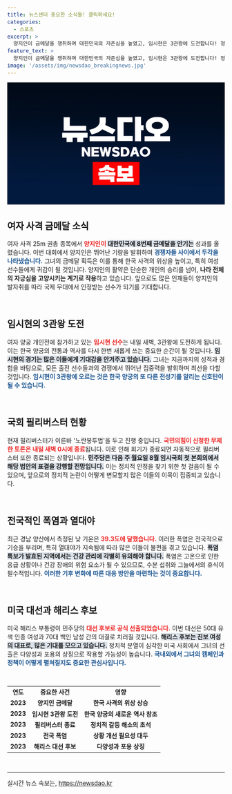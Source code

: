 ```yaml
---
title: 뉴스센터 중요한 소식들! 클릭하세요!
categories:
  - 스포츠
excerpt: >
  양지인이 금메달을 쟁취하며 대한민국의 자존심을 높였고, 임시현은 3관왕에 도전합니다! 정치와 무더위, 그리고 미국 대선 소식까지 전해지는 지금, 알아두어야 할 핵심 이슈를 확인해보세요!
feature_text: >
  양지인이 금메달을 쟁취하며 대한민국의 자존심을 높였고, 임시현은 3관왕에 도전합니다! 정치와 무더위, 그리고 미국 대선 소식까지 전해지는 지금, 알아두어야 할 핵심 이슈를 확인해보세요!
image: '/assets/img/newsdao_breakingnews.jpg'
---
```


<p><img src="/assets/img/newsdao_breakingnews.jpg" alt="implanttips 속보" /></p>

<h2 data-ke-size="size26">여자 사격 금메달 소식</h2>

<p data-ke-size="size16">여자 사격 25m 권총 종목에서 <b><span style="color: #ee2323;">양지인이 </span></b><b><span style="background-color: #21538527;">대한민국에 8번째 금메달을 안기는</span></b> 성과를 올렸습니다. 이번 대회에서 양지인은 뛰어난 기량을 발휘하여 <b><span style="color: #1a5490;">경쟁자들 사이에서 두각을 나타냈습니다.</span></b> 그녀의 금메달 획득은 이를 통해 한국 사격의 위상을 높이고, 특히 여성 선수들에게 귀감이 될 것입니다. 양지인의 활약은 단순한 개인의 승리를 넘어, <b>나라 전체의 자긍심을 고양시키는 계기로 작용</b>하고 있습니다. 앞으로도 많은 인재들이 양지인의 발자취를 따라 국제 무대에서 인정받는 선수가 되기를 기대합니다.</p>

<p data-ke-size="size16">&nbsp;</p>

<h2 data-ke-size="size26">임시현의 3관왕 도전</h2>

<p data-ke-size="size16">여자 양궁 개인전에 참가하고 있는 <b><span style="color: #ee2323;">임시현 선수</span></b>는 내일 새벽, 3관왕에 도전하게 됩니다. 이는 한국 양궁의 전통과 역사를 다시 한번 새롭게 쓰는 중요한 순간이 될 것입니다. <b><span style="background-color: #21538527;">임시현의 경기는 많은 이들에게 기대감을 안겨주고 있습니다.</span></b> 그녀는 지금까지의 성적과 경험을 바탕으로, 모든 출전 선수들과의 경쟁에서 뛰어난 집중력을 발휘하며 최선을 다할 것입니다. <b><span style="color: #1a5490;">임시현이 3관왕에 오르는 것은 한국 양궁의 또 다른 전성기를 알리는 신호탄이 될 수 있습니다.</span></b></p>

<p data-ke-size="size16">&nbsp;</p>

<h2 data-ke-size="size26">국회 필리버스터 현황</h2>

<p data-ke-size="size16">현재 필리버스터가 이른바 '노란봉투법'을 두고 진행 중입니다. <b><span style="color: #ee2323;">국민의힘이 신청한 무제한 토론은 내일 새벽 0시에 종료</span></b>됩니다. 이로 인해 회기가 종료되면 자동적으로 필리버스터 또한 종료되는 상황입니다. <b><span style="background-color: #21538527;">민주당은 다음 주 월요일 8월 임시국회 첫 본회의에서 해당 법안의 표결을 강행할 전망입니다.</span></b> 이는 정치적 안정을 찾기 위한 첫 걸음이 될 수 있으며, 앞으로의 정치적 논란이 어떻게 변모할지 많은 이들의 이목이 집중되고 있습니다.</p>

<p data-ke-size="size16">&nbsp;</p>

<h2 data-ke-size="size26">전국적인 폭염과 열대야</h2>

<p data-ke-size="size16">최근 경남 양산에서 측정된 낮 기온은 <b><span style="color: #ee2323;">39.3도에 달했습니다.</span></b> 이러한 폭염은 전국적으로 기승을 부리며, 특히 열대야가 지속됨에 따라 많은 이들이 불편을 겪고 있습니다. <b><span style="background-color: #21538527;">폭염 특보가 발효된 지역에서는 건강 관리에 각별히 유의해야 합니다.</span></b> 폭염은 고온으로 인한 응급 상황이나 건강 장애의 위험 요소가 될 수 있으므로, 수분 섭취와 그늘에서의 휴식이 필수적입니다. <b><span style="color: #1a5490;">이러한 기후 변화에 따른 대응 방안을 마련하는 것이 중요합니다.</span></b></p>

<p data-ke-size="size16">&nbsp;</p>

<h2 data-ke-size="size26">미국 대선과 해리스 후보</h2>

<p data-ke-size="size16">미국 해리스 부통령이 민주당의 <b><span style="color: #ee2323;">대선 후보로 공식 선출되었습니다.</span></b> 이번 대선은 50대 유색 인종 여성과 70대 백인 남성 간의 대결로 치러질 것입니다. <b><span style="background-color: #21538527;">해리스 후보는 진보 여성의 대표로, 많은 기대를 모으고 있습니다.</span></b> 정치적 분열이 심각한 미국 사회에서 그녀의 선출은 다양성과 포용의 상징으로 작용할 가능성이 높습니다. <b><span style="color: #1a5490;">국내외에서 그녀의 캠페인과 정책이 어떻게 펼쳐질지도 중요한 관심사입니다.</span></b></p>

<p data-ke-size="size16">&nbsp;</p>

<table>
<tr>
<td style="text-align: center; height: 17px;"><b>연도</b></td>
<td style="text-align: center; height: 17px;"><b>중요한 사건</b></td>
<td style="text-align: center; height: 17px;"><b>영향</b></td>
</tr>
<tr>
<td style="text-align: center; height: 17px;"><b>2023</b></td>
<td style="text-align: center; height: 17px;"><b>양지인 금메달</b></td>
<td style="text-align: center; height: 17px;"><b>한국 사격의 위상 상승</b></td>
</tr>
<tr>
<td style="text-align: center; height: 17px;"><b>2023</b></td>
<td style="text-align: center; height: 17px;"><b>임시현 3관왕 도전</b></td>
<td style="text-align: center; height: 17px;"><b>한국 양궁의 새로운 역사 창조</b></td>
</tr>
<tr>
<td style="text-align: center; height: 17px;"><b>2023</b></td>
<td style="text-align: center; height: 17px;"><b>필리버스터 종료</b></td>
<td style="text-align: center; height: 17px;"><b>정치적 갈등 해소의 초석</b></td>
</tr>
<tr>
<td style="text-align: center; height: 17px;"><b>2023</b></td>
<td style="text-align: center; height: 17px;"><b>전국 폭염</b></td>
<td style="text-align: center; height: 17px;"><b>상황 개선 필요성 대두</b></td>
</tr>
<tr>
<td style="text-align: center; height: 17px;"><b>2023</b></td>
<td style="text-align: center; height: 17px;"><b>해리스 대선 후보</b></td>
<td style="text-align: center; height: 17px;"><b>다양성과 포용 상징</b></td>
</tr>
</table>

<p data-ke-size="size16">&nbsp;</p>

<hr />
실시간 뉴스 속보는, <a href="https://newsdao.kr" rel="dofollow">https://newsdao.kr</a>


